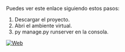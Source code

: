 Puedes ver este enlace siguiendo estos pasos:

1. Descargar el proyecto.
2. Abri el ambiente virtual.
3. py manage.py runserver en la consola.
 
[![Web](https://img.shields.io/badge/Web-http://127.0.0.1:8000/-14a1f0?style=for-the-badge&logo=dev.to&logoColor=white&labelColor=101010)](http://127.0.0.1:8000/)
